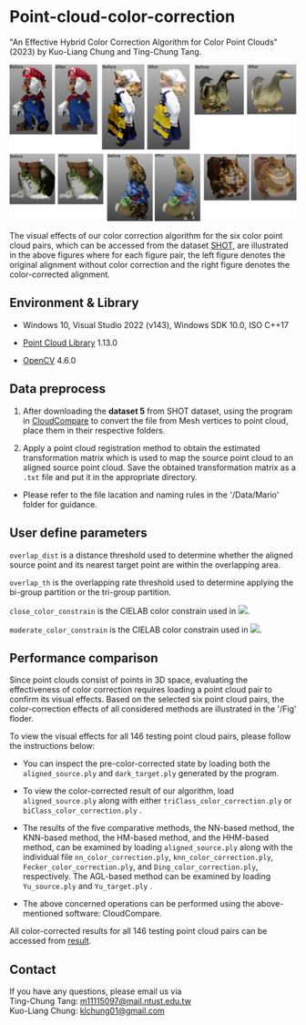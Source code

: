 # Point-cloud-color-correction

"An Effective Hybrid Color Correction Algorithm for Color Point Clouds" (2023) by Kuo-Liang Chung and Ting-Chung Tang.

<div align=center>
<img src="https://github.com/ivpml84079/Point-cloud-color-correction/blob/main/Fig/Example.png">
</div>

The visual effects of our color correction algorithm for the six color point cloud pairs, which can be accessed from the dataset [SHOT](http://vision.deis.unibo.it/research/80-shot), are illustrated 
in the above figures where for each figure pair, the left figure denotes the original alignment without color correction and the right figure denotes the color-corrected alignment.

## Environment & Library
* Windows 10, Visual Studio 2022 (v143), Windows SDK 10.0, ISO C++17

* [Point Cloud Library](https://pointclouds.org/) 1.13.0

* [OpenCV](https://opencv.org/) 4.6.0

## Data preprocess
1. After downloading the **dataset 5** from SHOT dataset, using the program in [CloudCompare](https://www.danielgm.net/cc/) to convert the file
   from Mesh vertices to point cloud, place them in their respective folders.

2. Apply a point cloud registration method to obtain the estimated transformation matrix which is used to map the source point cloud to an aligned source point cloud.
   Save the obtained transformation matrix as a ```.txt``` file and put it in the appropriate directory.

* Please refer to the file lacation and naming rules in the '/Data/Mario' folder for guidance.

## User define parameters
```overlap_dist``` is a distance threshold used to determine whether the aligned source point and its nearest target point are within the overlapping area. 

```overlap_th``` is the overlapping rate threshold used to determine applying the bi-group partition or the tri-group partition.

```close_color_constrain``` is the CIELAB color constrain used in <img src="https://latex.codecogs.com/gif.latex?G^{close}"/>.

```moderate_color_constrain``` is the CIELAB color constrain used in <img src="https://latex.codecogs.com/gif.latex?G^{moderate}"/>.

## Performance comparison
Since point clouds consist of points in 3D space, evaluating the effectiveness of color correction requires loading a point cloud pair to confirm its visual effects. 
Based on the selected six point cloud pairs, the color-correction effects of all considered methods are illustrated in the '/Fig' floder.

To view the visual effects for all 146 testing point cloud pairs, please follow the instructions below:

* You can inspect the pre-color-corrected state by loading both the ```aligned_source.ply``` and ```dark_target.ply``` generated by
  the program.

* To view the color-corrected result of our algorithm, load ```aligned_source.ply``` along with either ```triClass_color_correction.ply```
  or ```biClass_color_correction.ply``` .

* The results of the five comparative methods, the NN-based method, the KNN-based method, the HM-based method, and the HHM-based method, can be examined by
  loading ```aligned_source.ply``` along with the individual file ```nn_color_correction.ply```, ```knn_color_correction.ply```,
  ```Fecker_color_correction.ply```, and ```Ding_color_correction.ply```, respectively. The AGL-based method can be examined by loading
  ```Yu_source.ply``` and ```Yu_target.ply``` .
  
* The above concerned operations can be performed using the above-mentioned software: CloudCompare.

All color-corrected results for all 146 testing point cloud pairs can be accessed from [result](https://drive.google.com/drive/folders/1Fsl_6wpDb8jv56x0_hjYOaHO0HWVDRnY?usp=sharing).

## Contact
If you have any questions, please email us via   
Ting-Chung Tang: m11115097@mail.ntust.edu.tw  
Kuo-Liang Chung: klchung01@gmail.com
